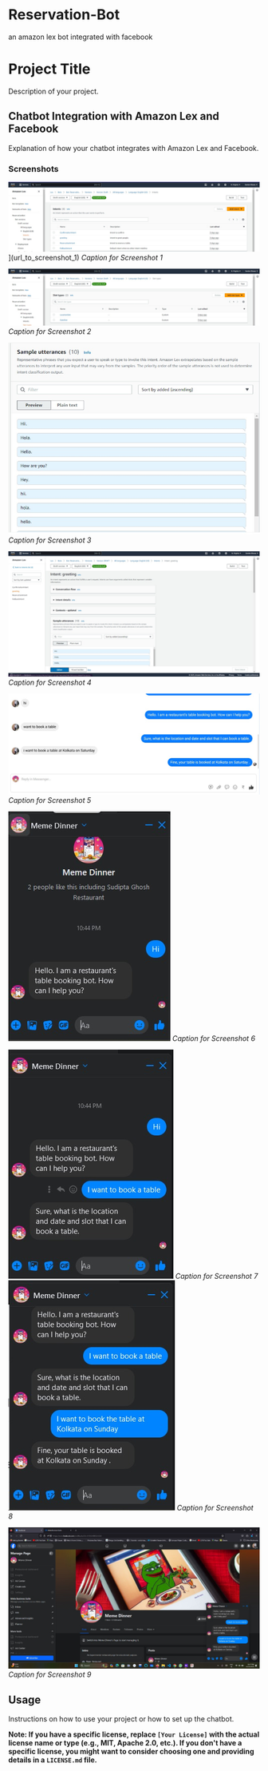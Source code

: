 # Reservation-Bot
an amazon lex bot integrated with facebook 
# Project Title

Description of your project.

## Chatbot Integration with Amazon Lex and Facebook

Explanation of how your chatbot integrates with Amazon Lex and Facebook.

### Screenshots

![Screenshot 1.jpg](https://github.com/TathagataSau/Reservation-Bot/blob/main/IMG-20231124-WA0034.jpg)](url_to_screenshot_1)
*Caption for Screenshot 1*

![Screenshot 2](https://github.com/TathagataSau/Reservation-Bot/blob/main/IMG-20231124-WA0036.jpg)
*Caption for Screenshot 2*

![Screenshot 3](https://github.com/TathagataSau/Reservation-Bot/blob/main/IMG-20231124-WA0037.jpg)
*Caption for Screenshot 3*

![Screenshot 4](https://github.com/TathagataSau/Reservation-Bot/blob/main/IMG-20231124-WA0038.jpg)
*Caption for Screenshot 4*

![Screenshot 5](https://github.com/TathagataSau/Reservation-Bot/blob/main/WhatsApp%20Image%202023-11-21%20at%2022.39.57_30aeefd6.jpg)
*Caption for Screenshot 5*

![Screenshot 6](https://github.com/TathagataSau/Reservation-Bot/blob/main/WhatsApp%20Image%202023-11-21%20at%2022.44.36_4087441d.jpg)
*Caption for Screenshot 6*

![Screenshot 7](https://github.com/TathagataSau/Reservation-Bot/blob/main/WhatsApp%20Image%202023-11-21%20at%2022.45.48_0d4f84e6.jpg)
*Caption for Screenshot 7*
![Screenshot 8](https://github.com/TathagataSau/Reservation-Bot/blob/main/WhatsApp%20Image%202023-11-21%20at%2022.47.08_04903f7f.jpg)
*Caption for Screenshot 8*

![Screenshot 9](https://github.com/TathagataSau/Reservation-Bot/blob/main/WhatsApp%20Image%202023-11-21%20at%2022.47.54_891f5cf6.jpg)
*Caption for Screenshot 9*
## Usage

Instructions on how to use your project or how to set up the chatbot.




**Note: If you have a specific license, replace `[Your License]` with the actual license name or type (e.g., MIT, Apache 2.0, etc.). If you don't have a specific license, you might want to consider choosing one and providing details in a `LICENSE.md` file.**



